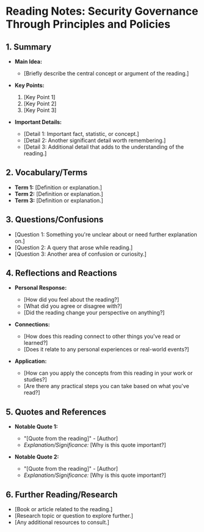 # Reading Notes: Security Governance Through Principles and Policies

## 1. Summary
- **Main Idea:** 
  - [Briefly describe the central concept or argument of the reading.]

- **Key Points:**
  1. [Key Point 1]
  2. [Key Point 2]
  3. [Key Point 3]

- **Important Details:**
  - [Detail 1: Important fact, statistic, or concept.]
  - [Detail 2: Another significant detail worth remembering.]
  - [Detail 3: Additional detail that adds to the understanding of the reading.]

## 2. Vocabulary/Terms
- **Term 1:** [Definition or explanation.]
- **Term 2:** [Definition or explanation.]
- **Term 3:** [Definition or explanation.]

## 3. Questions/Confusions
- [Question 1: Something you're unclear about or need further explanation on.]
- [Question 2: A query that arose while reading.]
- [Question 3: Another area of confusion or curiosity.]

## 4. Reflections and Reactions
- **Personal Response:**
  - [How did you feel about the reading?]
  - [What did you agree or disagree with?]
  - [Did the reading change your perspective on anything?]

- **Connections:**
  - [How does this reading connect to other things you've read or learned?]
  - [Does it relate to any personal experiences or real-world events?]

- **Application:**
  - [How can you apply the concepts from this reading in your work or studies?]
  - [Are there any practical steps you can take based on what you've read?]

## 5. Quotes and References
- **Notable Quote 1:** 
  - "[Quote from the reading]" - [Author]
  - *Explanation/Significance:* [Why is this quote important?]

- **Notable Quote 2:** 
  - "[Quote from the reading]" - [Author]
  - *Explanation/Significance:* [Why is this quote important?]

## 6. Further Reading/Research
- [Book or article related to the reading.]
- [Research topic or question to explore further.]
- [Any additional resources to consult.]
